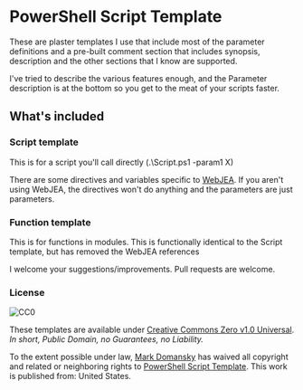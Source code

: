 # PowerShell Script Template

These are plaster templates I use that include most of the parameter definitions and a pre-built comment section that includes synopsis, description and the other sections that I know are supported.

I've tried to describe the various features enough, and the Parameter description is at the bottom so you get to the meat of your scripts faster.

## What's included

### Script template

This is for a script you'll call directly (.\Script.ps1 -param1 X)

There are some directives and variables specific to [WebJEA](http://webjea.com).  If you aren't using WebJEA, the directives won't do anything and the parameters are just parameters.

### Function template

This is for functions in modules.  This is functionally identical to the Script template, but has removed the WebJEA references

I welcome your suggestions/improvements.  Pull requests are welcome.

### License

![CC0](http://i.creativecommons.org/p/zero/1.0/88x31.png)

These templates are available under [Creative Commons Zero v1.0 Universal](http://creativecommons.org/publicdomain/zero/1.0/).  _In short, Public Domain, no Guarantees, no Liability._

To the extent possible under law, [Mark Domansky](https://github.com/markdomansky) has waived all copyright and related or neighboring rights to [PowerShell Script Template](https://github.com/markdomansky/PowerShellScriptTemplate).  This work is published from: United States.
